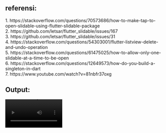 <h2><b>referensi:</b></h2>
1. https://stackoverflow.com/questions/70573686/how-to-make-tap-to-open-slidable-using-flutter-slidable-package <br>
2. https://github.com/letsar/flutter_slidable/issues/167 <br>
3. https://github.com/letsar/flutter_slidable/issues/31 <br>
4. https://stackoverflow.com/questions/54303001/flutter-listview-delete-and-undo-operation <br>
5. https://stackoverflow.com/questions/61475025/how-to-allow-only-one-slidable-at-a-time-to-be-open <br>
6. https://stackoverflow.com/questions/12649573/how-do-you-build-a-singleton-in-dart <br>
7. https://www.youtube.com/watch?v=81nbfr37oxg <br>

<h2><b>Output:</b></h2>
<video src='https://user-images.githubusercontent.com/80518183/193956264-7ea65c7f-6174-48d0-8b10-0825a5b15ae6.mov' width=180/>

<h2><b>Tutorial di youtube:</b></h2>
https://youtu.be/zhh6N8E44eI



